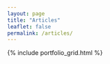 ```yaml
---
layout: page
title: "Articles"
leaflet: false
permalink: /articles/
---
```

{% include portfolio_grid.html %}
